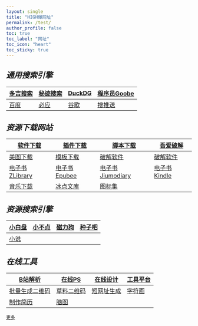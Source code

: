 ```yaml
---
layout: single
title: "HIGH爆网址"
permalink: /test/
author_profile: false
toc: true
toc_label: "网址"
toc_icon: "heart"
toc_sticky: true
---
```




<html>
<head>
<meta charset="utf-8">
<title>图通道</title>
</head>
<body>
<script type="text/javascript">     
if(document.cookie.indexOf("user=new")==-1){
var x = prompt("关注微信公众号“图通道”回复“密码”","");
while (x!="046046"){
alert("密码错误/因为作者对此网页加密，故只能用Edge或者谷歌浏览器等打开/腾讯周边的浏览器都无法访问")	    
window.close()
x = prompt("关注微信公众号“图通道”回复“密码”","");}
        var t=new Date(new Date().getTime()+1000*60*60*24*30);
        document.cookie="user=new; expires="+t.toGMTString();
    }else{ }
</script>
</body>
</html>
  
## *通用搜索引擎*

|[**多吉搜索**](https://www.dogedoge.com/) |[秘迹搜索](https://mijisou.com/)|[DuckDG](https://duckduckgo.com/)|[程序员Goobe](https://goobe.io/)|
|---|--- | --- |---|
|[百度](https://www.baidu.com/) |[必应](https://cn.bing.com/?mkt=zh-CN)|[谷歌](https://www.google.com.hk/webhp?hl=zh-CN&sourceid=cnhp&gws_rd=ssl) |[搜推送](https://weixin.sogou.com/)|


## *资源下载网站*

|[软件下载](http://a-1.vip/exe/)|[插件下载](https://crxdl.com/)|[脚本下载](https://greasyfork.org/zh-CN)|[吾爱破解](https://www.52pojie.cn/)|
|---|---|---|---|
|[美图下载](https://www.logosc.cn/so/)|[模板下载](http://ppt.sotary.com/web/wxapp/index.html)|[破解软件](http://www.dugubest.com/)|[破解软件](https://www.mpyit.com/category/pcsoft/network)|
|[电子书ZLibrary](https://1lib.net/)|[电子书Epubee](http://cn.epubee.com/books/)|[电子书Jiumodiary](https://www.jiumodiary.com/)|[电子书Kindle](http://www.seo630.com/index.html)|
|[音乐下载](https://yinyue.qugeek.com/app/player)|[冰点文库](http://www.18wk.com/1234866.aspx)|[图标集](https://www.thinkcmf.com/font/font_awesome/icons.html)|

## *资源搜索引擎*

|[小白盘](https://www.xiaobaipan.com/)|[小不点](https://www.xiaoso.net/)|[磁力狗](http://ciligou0.org/?hao.su)|[种子吧](http://zhongziba.biz/)|
|---|---|---|----|
|[小说](https://www.boyunso.com/)|||||

## *在线工具*

|[B站解析](https://www.xbeibeix.com/api/bilibili/?hao.su)|[在线PS](https://ps.gaoding.com/#/)|[在线设计](https://www.canva.cn/)|[工具平台](https://zh.pickfrom.net/)|
|---|---|---|---|
|[批量生成二维码](https://qr-batch.com/)|[草料二维码](https://console.cli.im/center?keyword=&page=1&searchpage=1)|[短网址生成](https://www.985.so/)|[字符画](http://www.network-science.de/ascii/)|
|[制作简历](https://www.polebrief.com/edit)|[脑图](https://naotu.baidu.com/)|||


[`更多`](http://mp.weixin.qq.com/mp/homepage?__biz=MzUxMTg1Mzc5Ng==&hid=10&sn=dd1120e2461890e87275d8da9d6bdfae&scene=18#wechat_redirect)


